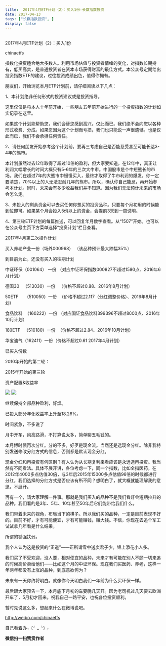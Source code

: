 ```yaml
---
title:  2017年4月ETF计划（2）：买入1份-长赢指数投资
date: 2017-04-13
tags: ["长赢指数投资", ]
display: false
---
```



## 



2017年4月ETF计划（2）：买入1份




chinaetfs




指数化投资适合绝大多数人。利用市场估值与投资者情绪的变化，对指数长期持有，低买高卖，是普通投资者在资本市场获得财富的最佳方式。本公众号定期给出投资指数ETF的建议，过往投资成绩出色，值得你拥有。






朋友们，开始浏览本月ETF计划前，请仔细阅读以下几点：



1、本计划绝非任何形式的投资建议或是投资指导。



这里仅仅是将本人十年前开始，一些朋友五年前开始进行的一个投资指数的计划如实记录在这里。



如果这个计划能帮助您，我们会替您感到高兴，仅此而已。我们绝不会向您以各种形式收费、分成。如果您因为这个计划而亏损，我们也只能说一声很遗憾。也是仅此而已，我们不会承担任何责任。



2、请任何朋友开始参考这个计划前，要再三考虑自己是否能忍受甚至可能长达3-4年的熊市。



本计划虽然过去12年取得了超过10倍的盈利，但大家要知道，在12年中，真正让利润大幅增长的时间大概只有5-6年的三次大牛市。中国股市是个牛短熊长的市场。我们在超过7年的大熊市中慢慢买入，最终才取得了牛市利润的爆发。你一定要清楚，70%以上的人无法忍耐几年的熊市。所以，确认你自己能忍，再开始参考本计划。同时，未来会有多少收益我们并不知道。因为我们无法预计未来的市场会怎么走。



3、未投入的剩余资金可以去买任何你想买的投资品种。只要每个月初用的时候能到位即可。如果某个月会投入5份以上的资金，会提前3天到一周说明。



4、第三轮ETF计划的每篇推送，可以回复年月数字查看。从“1507”开始。也可以在公众号主页下方菜单选择“投资计划”栏目查看。







2017年4月第二次操作计划



买入养老产业一份（场外000968） （该品种预计最大跌幅35%）







到目前为止，还没有买入的往期计划

中证环保（001064） 一份 （对应中证环保指数000827不超过1580点、2016年6月计划）

德国30&nbsp;&nbsp; （513030）一份&nbsp;&nbsp; （价格不超过0.88、2016年8月计划）



50ETF&nbsp;&nbsp;&nbsp;&nbsp; （510050）一份&nbsp; （价格不超过2.117（分红调整价格）、2016年8月计划）

食品饮料&nbsp; （160222）一份 （对应国证食品饮料399396不超过8000点、2016年10月计划）

180ETF&nbsp;&nbsp; （510180）一份&nbsp; （价格不超过2.84、2016年10月计划）



华宝油气（162411）一份（价格不超过0.61 2017年4月计划）







已买入份数

2010年开始的第二轮：





2015年开始的第三轮







资产配置&amp;收益率



<img data-s="300,640" data-type="png" src="http://mmbiz.qpic.cn/mmbiz_png/SEPick5M9xjO9oJJAbuvZc9icaO2cWtVKlAxP4DBx62I5OiarHeCwOO6YeYdyLvV1zCYqz2gN5og4lpEVoo0rPg3w/0?wx_fmt=png" data-ratio="1.3647058823529412" data-w="340"/>



<img data-s="300,640" data-type="png" src="http://mmbiz.qpic.cn/mmbiz_png/SEPick5M9xjO9oJJAbuvZc9icaO2cWtVKlggQh2Ddxjzb6icaJ58icbofbgFAFht0OLVgWTIHmK3fFNdZewHKElQ5w/0?wx_fmt=png" data-ratio="0.6074380165289256" data-w="484"/>



继续保持全部品种盈利，好烦。



已投入部分年化收益率上升至18.26%。







时间紧急，不多说了



月中开车，风高路滑，不打算说太多，简单聊五毛钱的。



本月博时债再次分红。分的不多，好歹是现金流。当然还是选现金分红。除非我特别发送修改分红方式的信息，否则都是默认现金分红。



现金分红和再投资有何区别？有人认为从长期复利来看应该是永远选再投资。我当然有不同看法。具体不展开讲，各位考虑一下，同一个指数，比如全指医药，在2012年4000多点估值30倍，与3年后2015年15000多点估值96倍的时候都进行分红，我们选择的分红方式是否应该有所不同？想明白了，就大概就能理解我的意思。不展开。



再有一个，请大家理解一件事。那就是我们买入的品种不是我们看好会短期拉升的品种。我们看的是3年、5年、10年甚至50年后它们能带给我们什么。



我们带着未来的视角，布局当下的棋子。所以我们买的品种，一定是目前表现不好的。目前不好，才有可能便宜，才有可能赚钱，赚大钱。不信，你现在去追个军工试试拿几年看是什么结果。



所谓的锄强扶弱。



我个人认为这是投资的“正道”——正所谓雪中送炭君子少，锦上添花小人多。



我们买了不受欢迎，没人要，相对便宜的品种，未来才有可能在别人不顾一切来追的时候高价卖给他们——比如这个月的中证环保。现在我们买医药、养老，这样一年两年都没有上涨的品种，到底意欲何为？



未来有一天你终将明白。就像你今天明白我们一年前为什么买环保一样。



最后跟大家预告一下，本月底下月初的车要晚几天开。因为老司机过几天要去欧洲开车了，5月初才回来。祝我自己一路平安，也祝各位投资顺利。



暂时先说这么多，想起来什么在微博说吧。



http://weibo.com/chinaetfs



自己看着办╮(╯_╰)╭


**微信扫一扫赞赏作者**